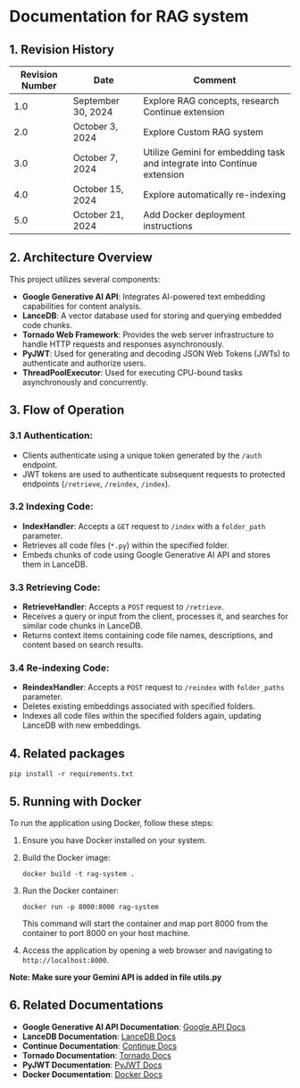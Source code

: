 # Documentation for RAG system

## 1. Revision History

| Revision Number | Date           | Comment                                               |
|-----------------|----------------|-------------------------------------------------------|
| 1.0             | September 30, 2024 | Explore RAG concepts, research Continue extension     |
| 2.0             | October 3, 2024 | Explore Custom RAG system                             |
| 3.0             | October 7, 2024 | Utilize Gemini for embedding task and integrate into Continue extension |
| 4.0             | October 15, 2024 | Explore automatically re-indexing                      |
| 5.0             | October 21, 2024 | Add Docker deployment instructions                     |

## 2. Architecture Overview

This project utilizes several components:

- **Google Generative AI API**: Integrates AI-powered text embedding capabilities for content analysis.
- **LanceDB**: A vector database used for storing and querying embedded code chunks.
- **Tornado Web Framework**: Provides the web server infrastructure to handle HTTP requests and responses asynchronously.
- **PyJWT**: Used for generating and decoding JSON Web Tokens (JWTs) to authenticate and authorize users.
- **ThreadPoolExecutor**: Used for executing CPU-bound tasks asynchronously and concurrently.

## 3. Flow of Operation

### 3.1 **Authentication**:
   - Clients authenticate using a unique token generated by the `/auth` endpoint.
   - JWT tokens are used to authenticate subsequent requests to protected endpoints (`/retrieve`, `/reindex`, `/index`).

### 3.2 **Indexing Code**:
   - **IndexHandler**: Accepts a `GET` request to `/index` with a `folder_path` parameter.
   - Retrieves all code files (`*.py`) within the specified folder.
   - Embeds chunks of code using Google Generative AI API and stores them in LanceDB.

### 3.3 **Retrieving Code**:
   - **RetrieveHandler**: Accepts a `POST` request to `/retrieve`.
   - Receives a query or input from the client, processes it, and searches for similar code chunks in LanceDB.
   - Returns context items containing code file names, descriptions, and content based on search results.

### 3.4 **Re-indexing Code**:
   - **ReindexHandler**: Accepts a `POST` request to `/reindex` with `folder_paths` parameter.
   - Deletes existing embeddings associated with specified folders.
   - Indexes all code files within the specified folders again, updating LanceDB with new embeddings.

## 4. Related packages
```
pip install -r requirements.txt
```

## 5. Running with Docker

To run the application using Docker, follow these steps:

1. Ensure you have Docker installed on your system.

2. Build the Docker image:
   ```
   docker build -t rag-system .
   ```

3. Run the Docker container:
   ```
   docker run -p 8000:8000 rag-system
   ```

   This command will start the container and map port 8000 from the container to port 8000 on your host machine.

4. Access the application by opening a web browser and navigating to `http://localhost:8000`.

**Note: Make sure your Gemini API is added in file utils.py**

## 6. Related Documentations

- **Google Generative AI API Documentation**: [Google API Docs](https://developers.google.com/docs/api/reference/rest)
- **LanceDB Documentation**: [LanceDB Docs](https://lancedb.github.io/lancedb/)
- **Continue Documentation**: [Continue Docs](https://docs.continue.dev/customize/tutorials/custom-code-rag)
- **Tornado Documentation**: [Tornado Docs](https://www.tornadoweb.org/en/stable/index.html)
- **PyJWT Documentation**: [PyJWT Docs](https://pyjwt.readthedocs.io/en/stable/)
- **Docker Documentation**: [Docker Docs](https://docs.docker.com/)
